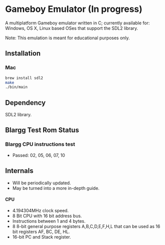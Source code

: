 # Gameboy Emulator (In progress)

A multiplatform Gameboy emulator written in C; currently available for: Windows, OS X, Linux based OSes that support the SDL2 library.

Note:
This emulation is meant for educational purposes only.

## Installation
### Mac
```bash
brew install sdl2
make
./bin/main
```

## Dependency 
SDL2 library.


## Blargg Test Rom Status
### Blargg CPU instructions test
- Passed: 02, 05, 06, 07, 10

## Internals
- Will be periodically updated. 
- May be turned into a more in-depth guide.
#### CPU
- 4.194304MHz clock speed.
- 8 Bit CPU with 16 bit address bus.
- Instructions between 1 and 4 bytes.
- 8 8-bit general purpose registers A,B,C,D,E,F,H,L that can be used as 16 bit registers AF, BC, DE, HL.
- 16-bit PC and Stack register.